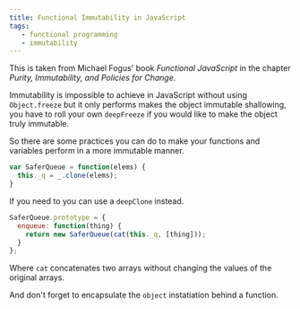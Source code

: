 ```yaml
---
title: Functional Immutability in JavaScript
tags: 
   - functional programming
   - immutability
---
```


This is taken from Michael Fogus' book *Functional JavaScript* in the chapter *Purity, Immutability, and Policies for Change*.

Immutability is impossible to achieve in JavaScript without using `Object.freeze` but it only performs makes the object immutable shallowing, you have to roll your own `deepFreeze` if you would like to make the object truly immutable.

So there are some practices you can do to make your functions and variables perform in a more immutable manner.

```javascript
var SaferQueue = function(elems) {
  this._q = _.clone(elems);
}
```

If you need to you can use a `deepClone` instead.

```javascript
SaferQueue.prototype = {
  enqueue: function(thing) {
    return new SaferQueue(cat(this._q, [thing]));
  }
};
```

Where `cat` concatenates two arrays without changing the values of the original arrays.

And don't forget to encapsulate the `object` instatiation behind a function.
